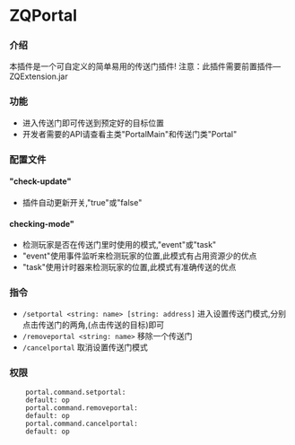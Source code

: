 # ZQPortal
### 介绍
本插件是一个可自定义的简单易用的传送门插件!
注意：此插件需要前置插件—ZQExtension.jar
### 功能
- 进入传送门即可传送到预定好的目标位置
- 开发者需要的API请查看主类"PortalMain"和传送门类"Portal"
### 配置文件
#### "check-update"
- 插件自动更新开关,"true"或"false"
#### checking-mode"
- 检测玩家是否在传送门里时使用的模式,"event"或"task"
- "event"使用事件监听来检测玩家的位置,此模式有占用资源少的优点
- "task"使用计时器来检测玩家的位置,此模式有准确传送的优点
### 指令
- `/setportal <string: name> [string: address]` 进入设置传送门模式,分别点击传送门的两角,(点击传送的目标)即可
- `/removeportal <string: name>` 移除一个传送门
- `/cancelportal` 取消设置传送门模式
### 权限
		portal.command.setportal:
		default: op
		portal.command.removeportal:
		default: op
		portal.command.cancelportal:
		default: op